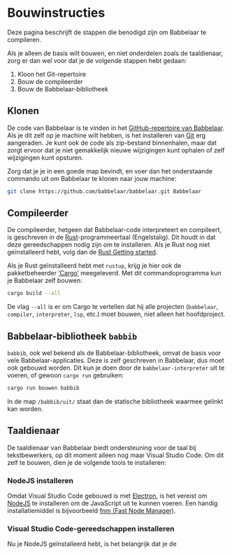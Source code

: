 # Bouwinstructies
Deze pagina beschrijft de stappen die benodigd zijn om Babbelaar te compileren.

Als je alleen de basis wilt bouwen, en niet onderdelen zoals de taaldienaar, zorg er dan wel voor dat je de volgende stappen hebt gedaan:
1. Kloon het Git-repertoire
2. Bouw de compileerder
3. Bouw de Babbelaar-bibliotheek

## Klonen
De code van Babbelaar is te vinden in het [GitHub-repertoire van Babbelaar](https://github.com/babbelaar/babbelaar). Als je dit zelf op je machine wilt hebben, is het installeren van [Git](https://git-scm.org/) erg aangeraden. Je kunt ook de code als zip-bestand binnenhalen, maar dat zorgt ervoor dat je niet gemakkelijk nieuwe wijzigingen kunt ophalen of zelf wijzigingen kunt opsturen.

Zorg dat je je in een goede map bevindt, en voer dan het onderstaande commando uit om Babbelaar te klonen naar jouw machine:
```sh
git clone https://github.com/babbelaar/babbelaar.git Babbelaar
```

## Compileerder
De compileerder, hetgeen dat Babbelaar-code interpreteert en compileert, is geschreven in de [Rust](https://rust-lang.org/)-programmeertaal (Engelstalig). Dit houdt in dat deze gereedschappen nodig zijn om te installeren. Als je Rust nog niet geïnstalleerd hebt, volg dan de [Rust Getting started](https://www.rust-lang.org/learn/get-started).

Als je Rust geïnstalleerd hebt met `rustup`, krijg je hier ook de pakketbeheerder [‘Cargo’](https://doc.rust-lang.org/cargo/) meegeleverd. Met dit commandoprogramma kun je Babbelaar zelf bouwen:
```sh
cargo build --all
```

De vlag `--all` is er om Cargo te vertellen dat hij alle projecten (`babbelaar`, `compiler`, `interpreter`, `lsp`, etc.) moet bouwen, niet alleen het hoofdproject.

## Babbelaar-bibliotheek `babbib`
`babbib`, ook wel bekend als de  Babbelaar-bibliotheek, omvat de basis voor vele Babbelaar-applicaties. Deze is zelf geschreven in Babbelaar, dus moet ook gebouwd worden. Dit kun je doen door de `babbelaar-interpreter` uit te voeren, of gewoon `cargo run` gebruiken:
```sh
cargo run bouwen babbib
```

In de map `/babbib/uit/` staat dan de statische bibliotheek waarmee gelinkt kan worden.

## Taaldienaar
De taaldienaar van Babbelaar biedt ondersteuning voor de taal bij tekstbewerkers, op dit moment alleen nog maar Visual Studio Code. Om dit zelf te bouwen, dien je de volgende tools te installeren:

### NodeJS installeren
Omdat Visual Studio Code gebouwd is met [Electron](https://www.electronjs.org/), is het vereist om [NodeJS](https://nodejs.org/) te installeren om de JavaScript uit te kunnen voeren. Een handig installatiemiddel is bijvoorbeeld [fnm (Fast Node Manager)](https://github.com/Schniz/fnm).

### Visual Studio Code-gereedschappen installeren
Nu je NodeJS geïnstalleerd hebt, is het belangrijk dat je de

